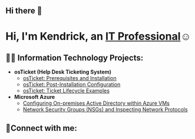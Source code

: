 ## Hi there 👋
<h1>Hi, I'm Kendrick, an <a href="https://linkedin.com/in/kendrick-roberts-721023310">IT Professional</a>☺</h1>

<h2>👨‍💻 Information Technology Projects:</h2>

- <b>osTicket (Help Desk Ticketing System)</b>
  - [osTicket: Prerequisites and Installation](https://github.com/KenRoberts24/osticket-prereqs)
  - [osTicket: Post-Installation Configuration](https://github.com/KenRoberts24/post-install-config)
  - [osTicket: Ticket Lifecycle Examples](https://github.com/KenRoberts24/ticket-lifecycle)
- <b>Microsoft Azure</b>
  - [Configuring On-premises Active Directory within Azure VMs](https://github.com/KenRoberts24/configure-ad)
  - [Network Security Groups (NSGs) and Inspecting Network Protocols](https://github.com/KenRoberts24/azure-network-protocols)

<h2>🤳Connect with me:</h2>
